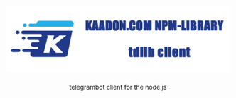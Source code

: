 <h1 align="center">
   <b>
        <a href="https://developer.kaadon.com"><img src="tdlibclient.png"  alt="developer.kaadon.com"/></a><br>
    </b>
</h1>

<p align="center">telegrambot client for the node.js</p>
